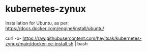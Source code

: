 # kubernetes-zynux

Installation for Ubuntu, as per:
https://docs.docker.com/engine/install/ubuntu/

curl -o- https://raw.githubusercontent.com/heyitsak/kubernetes-zynux/main/docker-ce-install.sh | bash 
